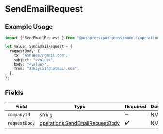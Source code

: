 # SendEmailRequest

## Example Usage

```typescript
import { SendEmailRequest } from "@pushpress/pushpress/models/operations";

let value: SendEmailRequest = {
  requestBody: {
    to: "Ashlee87@gmail.com",
    subject: "<value>",
    body: "<value>",
    from: "Jakayla14@hotmail.com",
  },
};
```

## Fields

| Field                                                                              | Type                                                                               | Required                                                                           | Description                                                                        |
| ---------------------------------------------------------------------------------- | ---------------------------------------------------------------------------------- | ---------------------------------------------------------------------------------- | ---------------------------------------------------------------------------------- |
| `companyId`                                                                        | *string*                                                                           | :heavy_minus_sign:                                                                 | N/A                                                                                |
| `requestBody`                                                                      | [operations.SendEmailRequestBody](../../models/operations/sendemailrequestbody.md) | :heavy_check_mark:                                                                 | N/A                                                                                |